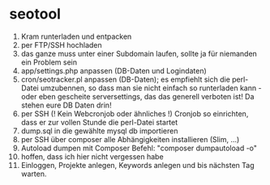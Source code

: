 # seotool

1. Kram runterladen und entpacken
2. per FTP/SSH hochladen
3. das ganze muss unter einer Subdomain laufen, sollte ja für niemanden ein Problem sein
4. app/settings.php anpassen (DB-Daten und Logindaten)
5. cron/seotracker.pl anpassen (DB-Daten); es empfiehlt sich die perl-Datei umzubennen, so dass man sie nicht einfach so runterladen kann - oder eben gescheite serversettings, das das generell verboten ist! Da stehen eure DB Daten drin!
6. per SSH (! Kein Webcronjob oder ähnliches !) Cronjob so einrichten, dass er zur vollen Stunde die perl-Datei startet 
7. dump.sql in die gewählte mysql db importieren
8. per SSH über composer alle Abhängigkeiten installieren (Slim, ...)
9. Autoload dumpen mit Composer Befehl: "composer dumpautoload -o" 
10. hoffen, dass ich hier nicht vergessen habe
11. Einloggen, Projekte anlegen, Keywords anlegen und bis nächsten Tag warten.
